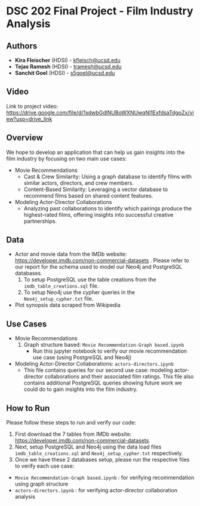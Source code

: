 # DSC 202 Final Project - Film Industry Analysis

## Authors
- **Kira Fleischer** (HDSI) - [kfleisch@ucsd.edu](mailto:kfleisch@ucsd.edu)
- **Tejas Ramesh** (HDSI) - [tramesh@ucsd.edu](mailto:tramesh@ucsd.edu)
- **Sanchit Goel** (HDSI) - [s5goel@ucsd.edu](mailto:s5goel@ucsd.edu)

## Video
Link to project video: https://drive.google.com/file/d/1xdwbGdlNUBoWXNUwqNl1ExfdsaTdgoZx/view?usp=drive_link

## Overview 
We hope to develop an application that can help us gain insights into the film industry by focusing on two main use cases:
- Movie Recommendations 
  - Cast & Crew Similarity: Using a graph database to identify films with similar actors, directors, and crew members.
  - Content-Based Similarity: Leveraging a vector database to recommend films based on shared content features.
- Modeling Actor-Director Collaborations
  - Analyzing past collaborations to identify which pairings produce the highest-rated films, offering insights into successful creative partnerships.

## Data
- Actor and movie data from the IMDb website: https://developer.imdb.com/non-commercial-datasets . Please refer to our report for the schema used to model our Neo4j and PostgreSQL databases.
  1. To setup PostgreSQL use the table creations from the `imdb_table_creations.sql` file.
  2. To setup Neo4j use the cypher queries in the `Neo4j_setup_cypher.txt` file.
- Plot synopsis data scraped from Wikipedia

## Use Cases
- Movie Recommendations
  1. Graph structure based: `Movie Recommendation-Graph based.ipynb`
     - Run this jupyter notebook to verify our movie recommendation use case (using PostgreSQL and Neo4j)
- Modeling Actor-Director Collaborations: `actors-directors.ipynb` 
  - This file contains queries for our second use case: modeling actor-director collaborations and their associated film ratings. This file also contains additional PostgreSQL queries showing future work we could do to gain insights into the film industry.

## How to Run
Please follow these steps to run and verify our code:
1. First download the 7 tables from IMDb website: https://developer.imdb.com/non-commercial-datasets.
2. Next, setup PostgreSQL and Neo4j using the data load files `imdb_table_creations.sql` and `Neo4j_setup_cypher.txt` respectively.
3. Once we have these 2 databases setup, please run the respective files to verify each use case:
  - `Movie Recommendation-Graph based.ipynb` : for verifying recommendation using graph structure
  - `actors-directors.ipynb` : for verifying actor-director collaboration analysis
